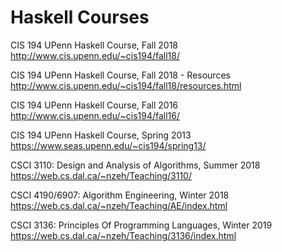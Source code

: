 # Haskell Courses


CIS 194 UPenn Haskell Course, Fall 2018
http://www.cis.upenn.edu/~cis194/fall18/

CIS 194 UPenn Haskell Course, Fall 2018 - Resources
http://www.cis.upenn.edu/~cis194/fall18/resources.html

CIS 194 UPenn Haskell Course, Fall 2016
http://www.cis.upenn.edu/~cis194/fall16/

CIS 194 UPenn Haskell Course, Spring 2013
https://www.seas.upenn.edu/~cis194/spring13/

CSCI 3110: Design and Analysis of Algorithms, Summer 2018
https://web.cs.dal.ca/~nzeh/Teaching/3110/

CSCI 4190/6907: Algorithm Engineering, Winter 2018
https://web.cs.dal.ca/~nzeh/Teaching/AE/index.html

CSCI 3136: Principles Of Programming Languages, Winter 2019
https://web.cs.dal.ca/~nzeh/Teaching/3136/index.html
